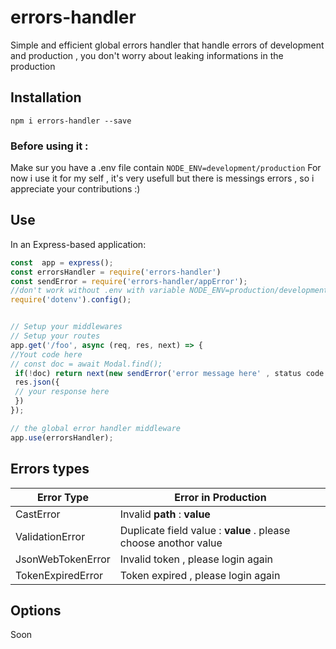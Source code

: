 # errors-handler
  Simple and efficient global errors handler that handle errors of development and production , you don't worry about
  leaking informations in the production 
  
## Installation
```
npm i errors-handler --save
```


 ### Before using it : 
 Make sur you have a .env file contain ```NODE_ENV=development/production```
For now i use it for my self , it's very usefull but there is messings errors , so i appreciate your contributions :) 
## Use
 
 
 In an Express-based application:
 
 ```js
 const  app = express();
 const errorsHandler = require('errors-handler')
 const sendError = require('errors-handler/appError');
 //don't work without .env with variable NODE_ENV=production/development
 require('dotenv').config(); 

 
 // Setup your middlewares
// Setup your routes
app.get('/foo', async (req, res, next) => {
//Yout code here
// const doc = await Modal.find();
  if(!doc) return next(new sendError('error message here' , status code number here) 
  res.json({
  // your response here
  })
});

// the global error handler middleware 
app.use(errorsHandler);
 ```
 
 ## Errors types
| Error Type |  Error in Production   |
| ------ | ------------ |
 CastError | Invalid **path** : **value** |
 ValidationError | Duplicate field value : **value** . please choose anothor value |
 JsonWebTokenError | Invalid token , please login again |
 TokenExpiredError | Token expired , please login again |



 ## Options
 Soon 

 